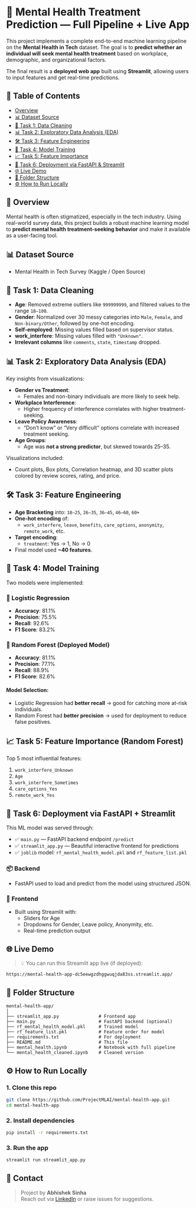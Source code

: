 # 🧠 Mental Health Treatment Prediction — Full Pipeline + Live App

This project implements a complete end-to-end machine learning pipeline on the **Mental Health in Tech** dataset. The goal is to **predict whether an individual will seek mental health treatment** based on workplace, demographic, and organizational factors.

The final result is a **deployed web app** built using **Streamlit**, allowing users to input features and get real-time predictions.

## 📌 Table of Contents

- [Overview](#overview)
- [📊 Dataset Source](#dataset-source)
- [🔧 Task 1: Data Cleaning](#task-1-data-cleaning)
- [📊 Task 2: Exploratory Data Analysis (EDA)](#task-2-exploratory-data-analysis-eda)
- [🛠️ Task 3: Feature Engineering](#task-3-feature-engineering)
- [🤖 Task 4: Model Training](#task-4-model-training)
- [📈 Task 5: Feature Importance](#task-5-feature-importance)
- [🚀 Task 6: Deployment via FastAPI & Streamlit](#task-6-deployment-via-fastapi--streamlit)
- [🌐 Live Demo](#live-demo)
- [📁 Folder Structure](#folder-structure)
- [⚙️ How to Run Locally](#how-to-run-locally)

## 🧾 Overview

Mental health is often stigmatized, especially in the tech industry. Using real-world survey data, this project builds a robust machine learning model to **predict mental health treatment-seeking behavior** and make it available as a user-facing tool.

## 📊 Dataset Source

- Mental Health in Tech Survey (Kaggle / Open Source)

## 🔧 Task 1: Data Cleaning

- **Age**: Removed extreme outliers like `999999999`, and filtered values to the range `18–100`.
- **Gender**: Normalized over 30 messy categories into `Male`, `Female`, and `Non-binary/Other`, followed by one-hot encoding.
- **Self-employed**: Missing values filled based on supervisor status.
- **work_interfere**: Missing values filled with `"Unknown"`.
- **Irrelevant columns** like `comments`, `state`, `timestamp` dropped.

## 📊 Task 2: Exploratory Data Analysis (EDA)

Key insights from visualizations:

- **Gender vs Treatment**:
  - Females and non-binary individuals are more likely to seek help.
- **Workplace Interference**:
  - Higher frequency of interference correlates with higher treatment-seeking.
- **Leave Policy Awareness**:
  - “Don’t know” or “Very difficult” options correlate with increased treatment seeking.
- **Age Groups**:
  - Age was **not a strong predictor**, but skewed towards 25–35.

Visualizations included:
- Count plots, Box plots, Correlation heatmap, and 3D scatter plots colored by review scores, rating, and price.

## 🛠️ Task 3: Feature Engineering

- **Age Bracketing** into: `18–25`, `26–35`, `36–45`, `46–60`, `60+`
- **One-hot encoding** of:
  - `work_interfere`, `leave`, `benefits`, `care_options`, `anonymity`, `remote_work`, etc.
- **Target encoding**:
  - `treatment`: Yes → 1, No → 0
- Final model used **~40 features**.

## 🤖 Task 4: Model Training

Two models were implemented:

### 🔹 Logistic Regression
- **Accuracy**: 81.1%
- **Precision**: 75.5%
- **Recall**: 92.6%
- **F1 Score**: 83.2%

### 🔹 Random Forest (Deployed Model)
- **Accuracy**: 81.1%
- **Precision**: 77.1%
- **Recall**: 88.9%
- **F1 Score**: 82.6%

#### Model Selection:
- Logistic Regression had **better recall** → good for catching more at-risk individuals.
- Random Forest had **better precision** → used for deployment to reduce false positives.

## 📈 Task 5: Feature Importance (Random Forest)

Top 5 most influential features:
1. `work_interfere_Unknown`
2. `Age`
3. `work_interfere_Sometimes`
4. `care_options_Yes`
5. `remote_work_Yes`

## 🚀 Task 6: Deployment via FastAPI + Streamlit

This ML model was served through:
- ✅ `main.py` — FastAPI backend endpoint `/predict`
- ✅ `streamlit_app.py` — Beautiful interactive frontend for predictions
- ✅ `joblib` model: `rf_mental_health_model.pkl` and `rf_feature_list.pkl`

### 📦 Backend
- FastAPI used to load and predict from the model using structured JSON.

### 🎨 Frontend
- Built using Streamlit with:
  - Sliders for Age
  - Dropdowns for Gender, Leave policy, Anonymity, etc.
  - Real-time prediction output

## 🌐 Live Demo

> 💡 You can run this Streamlit app live (if deployed):
```
https://mental-health-app-dc5eewgzdhggwuqjda83ss.streamlit.app/
```

## 📁 Folder Structure

```
mental-health-app/
│
├── streamlit_app.py               # Frontend app
├── main.py                        # FastAPI backend (optional)
├── rf_mental_health_model.pkl     # Trained model
├── rf_feature_list.pkl            # Feature order for model
├── requirements.txt               # For deployment
├── README.md                      # This file
├── mental_health.ipynb            # Notebook with full pipeline
└── mental_health_cleaned.ipynb    # Cleaned version
```

## ⚙️ How to Run Locally

### 1. Clone this repo
```bash
git clone https://github.com/ProjectMLAI/mental-health-app.git
cd mental-health-app
```

### 2. Install dependencies
```bash
pip install -r requirements.txt
```

### 3. Run the app
```bash
streamlit run streamlit_app.py
```

## 💬 Contact

> Project by **Abhishek Sinha**  
> Reach out via [LinkedIn](linkedin.com/in/abhishek-sinha-aa201829b) or raise issues for suggestions.
